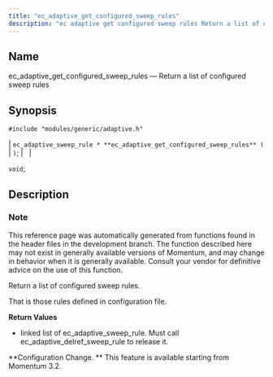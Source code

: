 ```yaml
---
title: "ec_adaptive_get_configured_sweep_rules"
description: "ec adaptive get configured sweep rules Return a list of configured sweep rules ec adaptive sweep rule ec adaptive get configured sweep rules void This reference page was automatically generated from functions found in the header files in the development branch The function described here may not exist in generally..."
---
```


<a name="apis.ec_adaptive_get_configured_sweep_rules"></a> 
## Name

ec_adaptive_get_configured_sweep_rules — Return a list of configured sweep rules

## Synopsis

`#include "modules/generic/adaptive.h"`

| `ec_adaptive_sweep_rule * **ec_adaptive_get_configured_sweep_rules** (` | `)`; |   |

`void`;<a name="idp46641520"></a> 
## Description

### Note

This reference page was automatically generated from functions found in the header files in the development branch. The function described here may not exist in generally available versions of Momentum, and may change in behavior when it is generally available. Consult your vendor for definitive advice on the use of this function.

Return a list of configured sweep rules.

That is those rules defined in configuration file.

**<a name="idp46644624"></a> Return Values**

- linked list of ec_adaptive_sweep_rule. Must call ec_adaptive_delref_sweep_rule to release it.

**Configuration Change. ** This feature is available starting from Momentum 3.2.